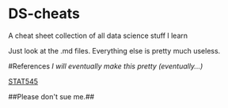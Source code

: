 # DS-cheats
A cheat sheet collection of all data science stuff I learn

Just look at the .md files. Everything else is pretty much useless.

#References
*I will eventually make this pretty (eventually...)*


[STAT545](https://stat545.com)

##Please don't sue me.##
